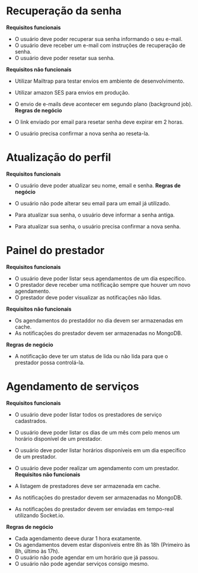 # Recuperação da senha

**Requisitos funcionais**

- O usuário deve poder recuperar sua senha informando o seu e-mail.
- O usuário deve receber um e-mail com instruções de recuperação de senha.
- O usuário deve poder resetar sua senha.

**Requisitos não funcionais**

- Utilizar Mailtrap para testar envios em ambiente de desenvolvimento.
- Utilizar amazon SES para envios em produção.
- O envio de e-mails deve acontecer em segundo plano (background job).
**Regras de negócio**

- O link enviado por email para resetar senha deve expirar em 2 horas.
- O usuário precisa confirmar a nova senha ao reseta-la.
# Atualização do perfil

**Requisitos funcionais**

- O usuário deve poder atualizar seu nome, email e senha.
**Regras de negócio**

- O usuário não pode alterar seu email para um email já utilizado.
- Para atualizar sua senha, o usuário deve informar a senha antiga.
- Para atualizar sua senha, o usuário precisa confirmar a nova senha.
# Painel do prestador

**Requisitos funcionais**

- O usuário deve poder listar seus agendamentos de um dia específico.
- O prestador deve receber uma notificação sempre que houver um novo agendamento.
- O prestador deve poder visualizar as notificações não lidas.

**Requisitos não funcionais**

- Os agendamentos do prestaddor no dia devem ser armazenadas em cache.
- As notificações do prestador devem ser armazenadas no MongoDB.

**Regras de negócio**

- A notificação deve ter um status de lida ou não lida para que o prestador possa controlá-la.
# Agendamento de serviços

**Requisitos funcionais**

- O usuário deve poder listar todos os prestadores de serviço cadastrados.
- O usuário deve poder listar os dias de um mês com pelo menos um horário disponível de um prestador.
- O usuário deve poder listar horários disponíveis em um dia específico de um prestador.
- O usuário deve poder realizar um agendamento com um prestador.
**Requisitos não funcionais**

- A listagem de prestadores deve ser armazenada em cache.
- As notificações do prestador devem ser armazenadas no MongoDB.
- As notificações do prestador devem ser enviadas em tempo-real utilizando Socket.io.

**Regras de negócio**

- Cada agendamento deeve durar 1 hora exatamente.
- Os agendamentos devem estar disponíveis entre 8h às 18h (Primeiro às 8h, último às 17h).
- O usuário não pode agendar em um horário que já passou.
- O usuário não pode agendar serviços consigo mesmo.
